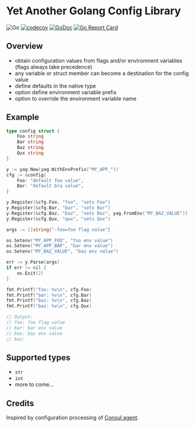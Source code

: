 # Yet Another Golang Config Library

![Go](https://github.com/zoido/yag-config/workflows/Go/badge.svg)
[![codecov](https://codecov.io/gh/zoido/yag-config/branch/master/graph/badge.svg)](https://codecov.io/gh/zoido/yag-config)
[![GoDoc](https://godoc.org/github.com/zoido/yag-config?status.svg)](https://godoc.org/github.com/zoido/yag-config)
[![Go Report Card](https://goreportcard.com/badge/github.com/zoido/yag-config)](https://goreportcard.com/report/github.com/zoido/yag-config)

## Overview

- obtain configuration values from flags and/or environment variables
  (flags always take precedence)
- any variable or struct member can become a destination for the config value
- define defaults in the native type
- option define environment variable prefix
- option to override the environment variable name

## Example

<!-- markdownlint-disable MD010 -->

```go
type config struct {
	Foo string
	Bar string
	Baz string
	Qux string
}

y := yag.New(yag.WithEnvPrefix("MY_APP_"))
cfg := &config{
    Foo: "default foo value",
    Bar: "default bra value",
}

y.Register(&cfg.Foo, "foo", "sets Foo")
y.Register(&cfg.Bar, "bar", "sets Bar")
y.Register(&cfg.Baz, "baz", "sets Baz", yag.FromEnv("MY_BAZ_VALUE"))
y.Register(&cfg.Qux, "qux", "sets Qux")

args := []string{"-foo=foo flag value"}

os.Setenv("MY_APP_FOO", "foo env value")
os.Setenv("MY_APP_BAR", "bar env value")
os.Setenv("MY_BAZ_VALUE", "baz env value")

err := y.Parse(args)
if err != nil {
    os.Exit(2)
}

fmt.Printf("foo: %v\n", cfg.Foo)
fmt.Printf("bar: %v\n", cfg.Bar)
fmt.Printf("baz: %v\n", cfg.Baz)
fmt.Printf("baz: %v\n", cfg.Qux)

// Output:
// foo: foo flag value
// bar: bar env value
// baz: baz env value
// baz:
```

<!-- markdownlint-enable MD010 -->

## Supported types

- `str`
- `int`
- more to come…

## Credits

Inspired by configuration processing
of [Consul agent](https://github.com/hashicorp/consul).
